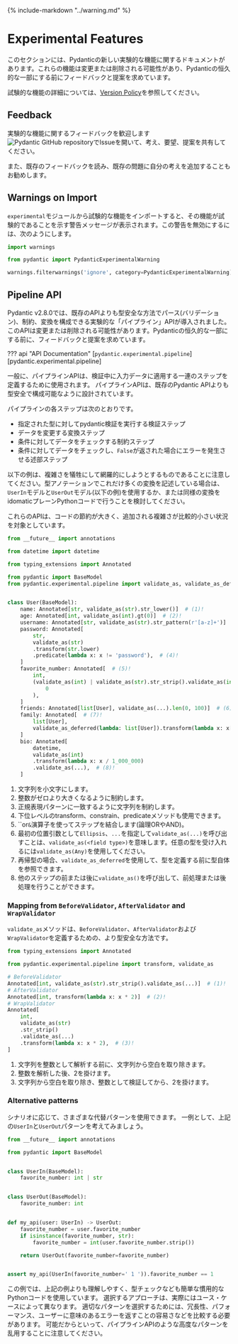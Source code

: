 {% include-markdown "../warning.md" %}

# Experimental Features

<!-- In this section you will find documentation for new, experimental features in Pydantic. These features are subject to change or removal, and we are looking for feedback and suggestions before making them a permanent part of Pydantic. -->
このセクションには、Pydanticの新しい実験的な機能に関するドキュメントがあります。これらの機能は変更または削除される可能性があり、Pydanticの恒久的な一部にする前にフィードバックと提案を求めています。

<!-- See our [Version Policy](../version-policy.md#experimental-features) for more information on experimental features. -->
試験的な機能の詳細については、[Version Policy](../version-policy.md#experimental-features)を参照してください。

## Feedback

<!-- We welcome feedback on experimental features! Please open an issue on the [Pydantic GitHub repository](https://github.com/pydantic/pydantic/issues/new/choose) to share your thoughts, requests, or suggestions. -->
実験的な機能に関するフィードバックを歓迎します![Pydantic GitHub repository](https://GitHub.com/pydantic/pydantic/issues/new/choose)でIssueを開いて、考え、要望、提案を共有してください。

<!-- We also encourage you to read through existing feedback and add your thoughts to existing issues. -->
また、既存のフィードバックを読み、既存の問題に自分の考えを追加することもお勧めします。

## Warnings on Import

<!-- When you import an experimental feature from the `experimental` module, you'll see a warning message that the feature is experimental. You can disable this warning with the following: -->
`experimental`モジュールから試験的な機能をインポートすると、その機能が試験的であることを示す警告メッセージが表示されます。この警告を無効にするには、次のようにします。

```python
import warnings

from pydantic import PydanticExperimentalWarning

warnings.filterwarnings('ignore', category=PydanticExperimentalWarning)
```

## Pipeline API

<!-- Pydantic v2.8.0 introduced an experimental "pipeline" API that allows composing of parsing (validation), constraints and transformations in a more type-safe manner than existing APIs.
This API is subject to change or removal, we are looking for feedback and suggestions before making it a permanent part of Pydantic. -->
Pydantic v2.8.0では、既存のAPIよりも型安全な方法でパース(バリデーション)、制約、変換を構成できる実験的な「パイプライン」APIが導入されました。
このAPIは変更または削除される可能性があります。Pydanticの恒久的な一部にする前に、フィードバックと提案を求めています。

??? api "API Documentation"
    [`pydantic.experimental.pipeline`][pydantic.experimental.pipeline]<br>

<!-- Generally, the pipeline API is used to define a sequence of steps to apply to incoming data during validation.
The pipeline API is designed to be more type-safe and composable than the existing Pydantic API. -->
一般に、パイプラインAPIは、検証中に入力データに適用する一連のステップを定義するために使用されます。
パイプラインAPIは、既存のPydantic APIよりも型安全で構成可能なように設計されています。

<!-- Each step in the pipeline can be: -->
パイプラインの各ステップは次のとおりです。

<!-- * A validation step that runs pydantic validation on the provided type
* A transformation step that modifies the data
* A constraint step that checks the data against a condition
* A predicate step that checks the data against a condition and raises an error if it returns `False` -->
* 指定された型に対してpydantic検証を実行する検証ステップ
* データを変更する変換ステップ
* 条件に対してデータをチェックする制約ステップ
* 条件に対してデータをチェックし、`False`が返された場合にエラーを発生させる述部ステップ

<!-- TODO: (@sydney-runkle) add more documentation once we solidify the API during the experimental phase -->

<!-- Note that the following example attempts to be exhaustive at the cost of complexity: if you find yourself writing this many transformations in type annotations you may want to consider having a `UserIn` and `UserOut` model (example below) or similar where you make the transformations via idomatic plain Python code. -->
以下の例は、複雑さを犠牲にして網羅的にしようとするものであることに注意してください。型アノテーションでこれだけ多くの変換を記述している場合は、`UserIn`モデルと`UserOut`モデル(以下の例)を使用するか、または同様の変換をidomaticプレーンPythonコードで行うことを検討してください。

<!-- These APIs are meant for situations where the code savings are significant and the added complexity is relatively small. -->
これらのAPIは、コードの節約が大きく、追加される複雑さが比較的小さい状況を対象としています。

```python
from __future__ import annotations

from datetime import datetime

from typing_extensions import Annotated

from pydantic import BaseModel
from pydantic.experimental.pipeline import validate_as, validate_as_deferred


class User(BaseModel):
    name: Annotated[str, validate_as(str).str_lower()]  # (1)!
    age: Annotated[int, validate_as(int).gt(0)]  # (2)!
    username: Annotated[str, validate_as(str).str_pattern(r'[a-z]+')]  # (3)!
    password: Annotated[
        str,
        validate_as(str)
        .transform(str.lower)
        .predicate(lambda x: x != 'password'),  # (4)!
    ]
    favorite_number: Annotated[  # (5)!
        int,
        (validate_as(int) | validate_as(str).str_strip().validate_as(int)).gt(
            0
        ),
    ]
    friends: Annotated[list[User], validate_as(...).len(0, 100)]  # (6)!
    family: Annotated[  # (7)!
        list[User],
        validate_as_deferred(lambda: list[User]).transform(lambda x: x[1:]),
    ]
    bio: Annotated[
        datetime,
        validate_as(int)
        .transform(lambda x: x / 1_000_000)
        .validate_as(...),  # (8)!
    ]
```

<!-- 1. Lowercase a string.
2. Constrain an integer to be greater than zero.
3. Constrain a string to match a regex pattern.
4. You can also use the lower level transform, constrain and predicate methods.
5. Use the `|` or `&` operators to combine steps (like a logical OR or AND).
6. Calling `validate_as(...)` with `Ellipsis`, `...` as the first positional argument implies `validate_as(<field type>)`. Use `validate_as(Any)` to accept any type.
7. For recursive types you can use `validate_as_deferred` to reference the type itself before it's defined.
8. You can call `validate_as()` before or after other steps to do pre or post processing. -->
1. 文字列を小文字にします。
2. 整数がゼロより大きくなるように制約します。
3. 正規表現パターンに一致するように文字列を制約します。
4. 下位レベルのtransform、constrain、predicateメソッドも使用できます。
5. ``or`&`演算子を使ってステップを結合します(論理ORやAND)。
6. 最初の位置引数として`Ellipsis`、`...`を指定して`validate_as(...)`を呼び出すことは、`validate_as(<field type>)`を意味します。任意の型を受け入れるには`validate_as(Any)`を使用してください。
7. 再帰型の場合、`validate_as_deferred`を使用して、型を定義する前に型自体を参照できます。
8. 他のステップの前または後に`validate_as()`を呼び出して、前処理または後処理を行うことができます。

### Mapping from `BeforeValidator`, `AfterValidator` and `WrapValidator`

<!-- The `validate_as` method is a more type-safe way to define `BeforeValidator`, `AfterValidator` and `WrapValidator`: -->
`validate_as`メソッドは、`BeforeValidator`、`AfterValidator`および`WrapValidator`を定義するための、より型安全な方法です。

```python
from typing_extensions import Annotated

from pydantic.experimental.pipeline import transform, validate_as

# BeforeValidator
Annotated[int, validate_as(str).str_strip().validate_as(...)]  # (1)!
# AfterValidator
Annotated[int, transform(lambda x: x * 2)]  # (2)!
# WrapValidator
Annotated[
    int,
    validate_as(str)
    .str_strip()
    .validate_as(...)
    .transform(lambda x: x * 2),  # (3)!
]
```

<!-- 1. Strip whitespace from a string before parsing it as an integer.
2. Multiply an integer by 2 after parsing it.
3. Strip whitespace from a string, validate it as an integer, then multiply it by 2. -->
1. 文字列を整数として解析する前に、文字列から空白を取り除きます。
2. 整数を解析した後、2を掛けます。
3. 文字列から空白を取り除き、整数として検証してから、2を掛けます。

### Alternative patterns

<!-- There are many alternative patterns to use depending on the scenario.
Just as an example, consider the `UserIn` and `UserOut` pattern mentioned above: -->
シナリオに応じて、さまざまな代替パターンを使用できます。
一例として、上記の`UserIn`と`UserOut`パターンを考えてみましょう。

```python
from __future__ import annotations

from pydantic import BaseModel


class UserIn(BaseModel):
    favorite_number: int | str


class UserOut(BaseModel):
    favorite_number: int


def my_api(user: UserIn) -> UserOut:
    favorite_number = user.favorite_number
    if isinstance(favorite_number, str):
        favorite_number = int(user.favorite_number.strip())

    return UserOut(favorite_number=favorite_number)


assert my_api(UserIn(favorite_number=' 1 ')).favorite_number == 1
```

<!-- This example uses plain idiomatic Python code that may be easier to understand, type-check, etc. than the examples above.
The approach you choose should really depend on your use case.
You will have to compare verbosity, performance, ease of returning meaningful errors to your users, etc. to choose the right pattern.
Just be mindful of abusing advanced patterns like the pipeline API just because you can. -->
この例では、上記の例よりも理解しやすく、型チェックなども簡単な慣用的なPythonコードを使用しています。
選択するアプローチは、実際にはユース・ケースによって異なります。
適切なパターンを選択するためには、冗長性、パフォーマンス、ユーザーに意味のあるエラーを返すことの容易さなどを比較する必要があります。
可能だからといって、パイプラインAPIのような高度なパターンを乱用することに注意してください。
